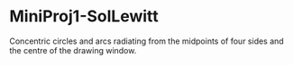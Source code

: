 # MiniProj1-SolLewitt
Concentric circles and arcs radiating from the midpoints of four sides and the centre of the drawing window.